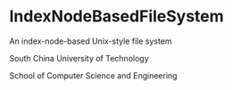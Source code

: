 # IndexNodeBasedFileSystem
An index-node-based Unix-style file system

South China University of Technology

School of Computer Science and Engineering
